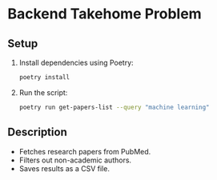 # Backend Takehome Problem

## Setup
1. Install dependencies using Poetry:
   ```sh
   poetry install
   ```

2. Run the script:
   ```sh
   poetry run get-papers-list --query "machine learning"
   ```

## Description
- Fetches research papers from PubMed.
- Filters out non-academic authors.
- Saves results as a CSV file.
